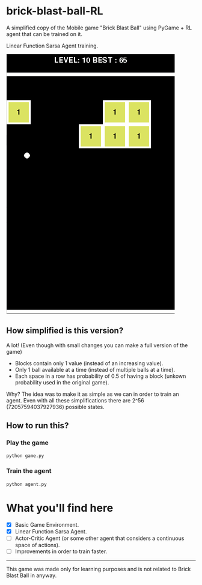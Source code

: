 # brick-blast-ball-RL

A simplified copy of the Mobile game "Brick Blast Ball" using PyGame + RL agent that can be trained on it.

Linear Function Sarsa Agent training.

![](imgs/train.gif)

## How simplified is this version?

A lot! (Even though with small changes you can make a full version of the game)

* Blocks contain only 1 value (instead of an increasing value).
* Only 1 ball available at a time (instead of multiple balls at a time).
* Each space in a row has probability of 0.5 of having a block (unkown probability used in the original game). 

Why? The idea was to make it as simple as we can in order to train an agent.
Even with all these simplifications there are 2^56 (72057594037927936) possible states.

## How to run this?

### Play the game

```shell
python game.py
```

### Train the agent

```shell
python agent.py
```

# What you'll find here

- [x] Basic Game Environment.
- [x] Linear Function Sarsa Agent.
- [ ] Actor-Critic Agent (or some other agent that considers a continuous space of actions).
- [ ] Improvements in order to train faster.

---
This game was made only for learning purposes and is not related to Brick Blast Ball in anyway.
